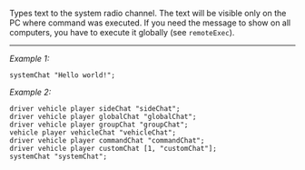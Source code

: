 Types text to the system radio channel. The text will be visible only on the PC where command was executed. If you need the message to show on all computers, you have to execute it globally (see `remoteExec`).


---
*Example 1:*
```sqf
systemChat "Hello world!";
```

*Example 2:*
```sqf
driver vehicle player sideChat "sideChat";
driver vehicle player globalChat "globalChat";
driver vehicle player groupChat "groupChat";
vehicle player vehicleChat "vehicleChat";
driver vehicle player commandChat "commandChat";
driver vehicle player customChat [1, "customChat"];
systemChat "systemChat";
```